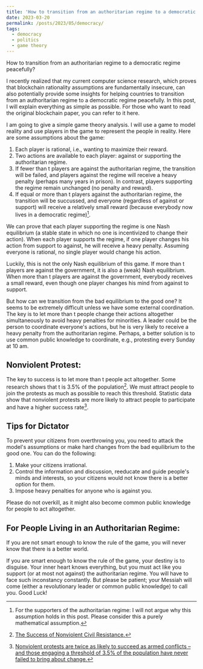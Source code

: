 ```yaml
---
title: 'How to transition from an authoritarian regime to a democratic regime peacefully?'
date: 2023-03-20
permalink: /posts/2023/05/democracy/
tags:
  - democracy
  - politics
  - game theory
---
```


How to transition from an authoritarian regime to a democratic regime peacefully?

I recently realized that my current computer science research, which proves that blockchain rationality assumptions are fundamentally insecure, can also potentially provide some insights for helping countries to transition from an authoritarian regime to a democratic regime peacefully. In this post, I will explain everything as simple as possible. For those who want to read the original blockchain paper, you can refer to it here.

I am going to give a simple game theory analysis. I will use a game to model reality and use players in the game to represent the people in reality. Here are some assumptions about the game:

1. Each player is rational, i.e., wanting to maximize their reward.
2. Two actions are available to each player: against or supporting the authoritarian regime.
3. If fewer than t players are against the authoritarian regime, the transition will be failed, and players against the regime will receive a heavy penalty (perhaps many years in prison). In contrast, players supporting the regime remain unchanged (no penalty and reward).
4. If equal or more than t players against the authoritarian regime, the transition will be succussed, and everyone (regardless of against or support) will receive a relatively small reward (because everybody now lives in a democratic regime)[^1].

We can prove that each player supporting the regime is one Nash equilibrium (a stable state in which no one is incentivized to change their action). When each player supports the regime, if one player changes his action from support to against, he will receive a heavy penalty. Assuming everyone is rational, no single player would change his action. 

Luckily, this is not the only Nash equilibrium of this game. If more than t players are against the government, it is also a (weak) Nash equilibrium. When more than t players are against the government, everybody receives a small reward, even though one player changes his mind from against to support.

But how can we transition from the bad equilibrium to the good one? It seems to be extremely difficult unless we have some external coordination. The key is to let more than t people change their actions altogether simultaneously to avoid heavy penalties for minorities. A leader could be the person to coordinate everyone's actions, but he is very likely to receive a heavy penalty from the authoritarian regime. Perhaps, a better solution is to use common public knowledge to coordinate, e.g., protesting every Sunday at 10 am.

## Nonviolent Protest:

The key to success is to let more than t people act altogether. Some research shows that t is 3.5% of the population[^2]. We must attract people to join the protests as much as possible to reach this threshold. Statistic data show that nonviolent protests are more likely to attract people to participate and have a higher success rate[^3].

## Tips for Dictator
	
To prevent your citizens from overthrowing you, you need to attack the model's assumptions or make hard changes from the bad equilibrium to the good one. You can do the following:
1. Make your citizens irrational.
2. Control the information and discussion, reeducate and guide people's minds and interests, so your citizens would not know there is a better option for them.
3. Impose heavy penalties for anyone who is against you.

Please do not overkill, as it might also become common public knowledge for people to act altogether.

## For People Living in an Authoritarian Regime:

If you are not smart enough to know the rule of the game, you will never know that there is a better world.

If you are smart enough to know the rule of the game, your destiny is to disguise. Your inner heart knows everything, but you must act like you support (or at most not against) the authoritarian regime. You will have to face such inconstancy constantly. But please be patient; your Messiah will come (either a revolutionary leader or common public knowledge) to call you. Good Luck!

[^1]: For the supporters of the authoritarian regime: I will not argue why this assumption holds in this post. Please consider this a purely mathematical assumption.
[^2]: [The Success of Nonviolent Civil Resistance.](https://www.nonviolent-conflict.org/resource/success-nonviolent-civil-resistance/)
[^3]: [Nonviolent protests are twice as likely to succeed as armed conflicts – and those engaging a threshold of 3.5% of the population have never failed to bring about change.](https://www.bbc.com/future/article/20190513-it-only-takes-35-of-people-to-change-the-world)
